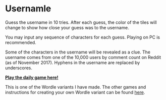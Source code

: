 # Usernamle

Guess the username in 10 tries. After each guess, the color of the tiles will
change to show how close your guess was to the username. 

You may input any sequence of characters for each guess.
Playing on PC is recommended.

Some of the characters in the username will be revealed as a clue.
The username comes from one of the 10,000 users by comment count on Reddit (as of November 2017). 
Hyphens in the username are replaced by underscores.

[**Play the daily game here!**](https://rebrand.ly/usernamle)

This is one of the Wordle variants I have made. The other games and instructions for creating your own Wordle variant can be found [here](https://github.com/Compsciler/Wordle-With-Score-Database/).
